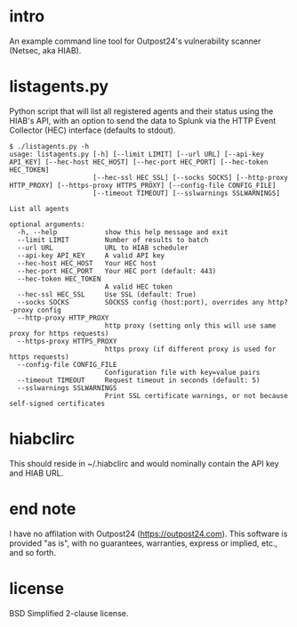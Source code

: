 # intro
An example command line tool for Outpost24's vulnerability scanner (Netsec, aka HIAB). 

# listagents.py
Python script that will list all registered agents and their status using the HIAB's API, with an option to send the data to Splunk via the HTTP Event Collector (HEC) interface (defaults to stdout).

```
$ ./listagents.py -h
usage: listagents.py [-h] [--limit LIMIT] [--url URL] [--api-key API_KEY] [--hec-host HEC_HOST] [--hec-port HEC_PORT] [--hec-token HEC_TOKEN]
                     [--hec-ssl HEC_SSL] [--socks SOCKS] [--http-proxy HTTP_PROXY] [--https-proxy HTTPS_PROXY] [--config-file CONFIG_FILE]
                     [--timeout TIMEOUT] [--sslwarnings SSLWARNINGS]

List all agents

optional arguments:
  -h, --help            show this help message and exit
  --limit LIMIT         Number of results to batch
  --url URL             URL to HIAB scheduler
  --api-key API_KEY     A valid API key
  --hec-host HEC_HOST   Your HEC host
  --hec-port HEC_PORT   Your HEC port (default: 443)
  --hec-token HEC_TOKEN
                        A valid HEC token
  --hec-ssl HEC_SSL     Use SSL (default: True)
  --socks SOCKS         SOCKS5 config (host:port), overrides any http?-proxy config
  --http-proxy HTTP_PROXY
                        http proxy (setting only this will use same proxy for https requests)
  --https-proxy HTTPS_PROXY
                        https proxy (if different proxy is used for https requests)
  --config-file CONFIG_FILE
                        Configuration file with key=value pairs
  --timeout TIMEOUT     Request timeout in seconds (default: 5)
  --sslwarnings SSLWARNINGS
                        Print SSL certificate warnings, or not because self-signed certificates
```

# hiabclirc
This should reside in ~/.hiabclirc and would nominally contain the API key and HIAB URL. 

# end note
I have no affilation with Outpost24 (https://outpost24.com). This software is provided "as is", with no guarantees, warranties, express or implied, etc., and so forth.

# license
BSD Simplified 2-clause license.